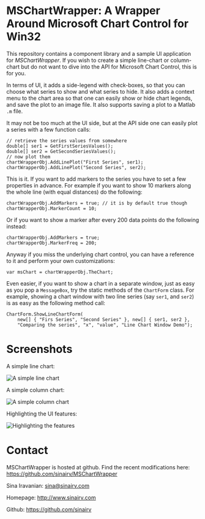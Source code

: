 # MSChartWrapper: A Wrapper Around Microsoft Chart Control for Win32

This repository contains a component library and a sample UI application for *MSChartWrapper*. If you wish to create a simple line-chart or column-chart but do not want to dive into the API for Microsoft Chart Control, this is for you.

In terms of UI, it adds a side-legend with check-boxes, so that you can choose what series to show and what series to hide. It also adds a context menu to the chart area so that one can easily show or hide chart legends, and save the plot to an image file. It also supports saving a plot to a Matlab `.m` file.

It may not be too much at the UI side, but at the API side one can easily plot a series with a few function calls:

	// retrieve the series values from somewhere
	double[] ser1 = GetFirstSeriesValues();
	double[] ser2 = GetSecondSeriesValues();
	// now plot them
	chartWrapperObj.AddLinePlot("First Series", ser1);
	chartWrapperObj.AddLinePlot("Second Series", ser2);
	
This is it. If you want to add markers to the series you have to set a few properties in advance. For example if you want to show 10 markers along the whole line (with equal distances) do the following:

	chartWrapperObj.AddMarkers = true; // it is by default true though
	chartWrapperObj.MarkerCount = 10;
	
Or if you want to show a marker after every 200 data points do the following instead:

	chartWrapperObj.AddMarkers = true;
	chartWrapperObj.MarkerFreq = 200;

Anyway if you miss the underlying chart control, you can have a reference to it and perform your own customizations:

	var msChart = chartWrapperObj.TheChart;

Even easier, if you want to show a chart in a separate window, just as easy as you pop a `MessageBox`, try the static methods of the `ChartForm` class. For example, showing a chart window with two line series (say `ser1`, and `ser2`) is as easy as the following method call:

	ChartForm.ShowLineChartForm(
		new[] { "Firs Series", "Second Series" }, new[] { ser1, ser2 }, 
		"Comparing the series", "x", "value", "Line Chart Window Demo");

# Screenshots

A simple line chart:

![A simple line chart](http://sinairv.github.com/MSChartWrapper/images/LineChart.png)

A simple column chart:

![A simple column chart](http://sinairv.github.com/MSChartWrapper/images/ColumnChart.png)

Highlighting the UI features:

![Highlighting the features](http://sinairv.github.com/MSChartWrapper/images/Capabilities.png)

# Contact

MSChartWrapper is hosted at github. Find the recent modifications here: https://github.com/sinairv/MSChartWrapper

Sina Iravanian: sina@sinairv.com

Homepage: http://www.sinairv.com

Github: https://github.com/sinairv

